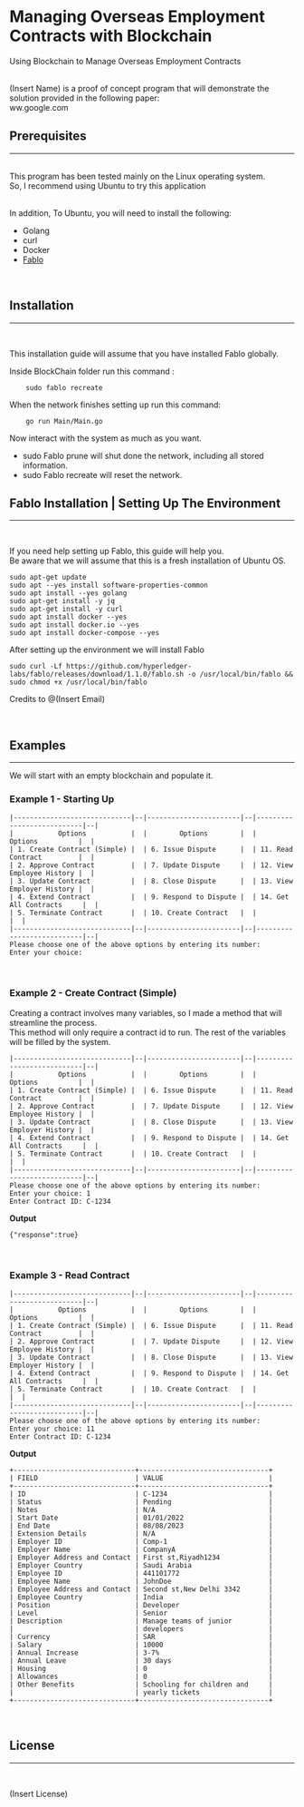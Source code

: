 #  Managing Overseas Employment Contracts with Blockchain
Using Blockchain to Manage Overseas Employment Contracts  <br>
<br>


(Insert Name) is a proof of concept program that will demonstrate the solution provided in the following paper: <br>
ww.google.com



## Prerequisites 
--------------
<br>
This program has been tested mainly on the Linux operating system. <br>
 So, I recommend using Ubuntu to try this application <br>
 <br>

In addition, To Ubuntu, you will need to install the following: 

- Golang
- curl
- Docker
-  [Fablo](https://github.com/hyperledger-labs/fablo)

<br>

## Installation
---------------
<br>

This installation guide will assume that you have installed Fablo globally. <br>


Inside BlockChain folder run this command :
``` 
    sudo fablo recreate
```

When the network finishes setting up run this command: 
``` 
    go run Main/Main.go
```

Now interact with the system as much as you want.
* sudo Fablo prune will shut done the network, including all stored information.
* sudo Fablo recreate will reset the network.

## Fablo Installation | Setting Up The Environment
-----
<br>

If you need help setting up Fablo, this guide will help you. <br>
Be aware that we will assume that this is a fresh installation of Ubuntu OS. 
```
sudo apt-get update
sudo apt --yes install software-properties-common
sudo apt install --yes golang
sudo apt-get install -y jq
sudo apt-get install -y curl
sudo apt install docker --yes
sudo apt install docker.io --yes
sudo apt install docker-compose --yes
```

After setting up the environment we will install Fablo
```
sudo curl -Lf https://github.com/hyperledger-labs/fablo/releases/download/1.1.0/fablo.sh -o /usr/local/bin/fablo && sudo chmod +x /usr/local/bin/fablo
```
Credits to @(Insert Email)


<br>


## Examples
-----------

We will start with an empty blockchain and populate it.
<br>



### **Example 1 - Starting Up**
```
|-----------------------------|--|-----------------------|--|---------------------------|--|
|           Options           |  |        Options        |  |          Options          |  |
| 1. Create Contract (Simple) |  | 6. Issue Dispute      |  | 11. Read Contract         |  |
| 2. Approve Contract         |  | 7. Update Dispute     |  | 12. View Employee History |  |
| 3. Update Contract          |  | 8. Close Dispute      |  | 13. View Employer History |  |
| 4. Extend Contract          |  | 9. Respond to Dispute |  | 14. Get All Contracts     |  |
| 5. Terminate Contract       |  | 10. Create Contract   |  |                           |  |
|-----------------------------|--|-----------------------|--|---------------------------|--|
Please choose one of the above options by entering its number:
Enter your choice: 
```
<br>


### **Example 2 - Create Contract (Simple)**

Creating a contract involves many variables, so I made a method that will streamline the process. <br>
This method will only require a contract id to run. The rest of the variables will be filled by the system. <br>

```
|-----------------------------|--|-----------------------|--|---------------------------|--|
|           Options           |  |        Options        |  |          Options          |  |
| 1. Create Contract (Simple) |  | 6. Issue Dispute      |  | 11. Read Contract         |  |
| 2. Approve Contract         |  | 7. Update Dispute     |  | 12. View Employee History |  |
| 3. Update Contract          |  | 8. Close Dispute      |  | 13. View Employer History |  |
| 4. Extend Contract          |  | 9. Respond to Dispute |  | 14. Get All Contracts     |  |
| 5. Terminate Contract       |  | 10. Create Contract   |  |                           |  |
|-----------------------------|--|-----------------------|--|---------------------------|--|
Please choose one of the above options by entering its number:
Enter your choice: 1
Enter Contract ID: C-1234
```
**Output**
```
{"response":true}
```
<br>



### **Example 3 - Read Contract**
```
|-----------------------------|--|-----------------------|--|---------------------------|--|
|           Options           |  |        Options        |  |          Options          |  |
| 1. Create Contract (Simple) |  | 6. Issue Dispute      |  | 11. Read Contract         |  |
| 2. Approve Contract         |  | 7. Update Dispute     |  | 12. View Employee History |  |
| 3. Update Contract          |  | 8. Close Dispute      |  | 13. View Employer History |  |
| 4. Extend Contract          |  | 9. Respond to Dispute |  | 14. Get All Contracts     |  |
| 5. Terminate Contract       |  | 10. Create Contract   |  |                           |  |
|-----------------------------|--|-----------------------|--|---------------------------|--|
Please choose one of the above options by entering its number:
Enter your choice: 11
Enter Contract ID: C-1234
```

**Output**
```
+------------------------------+--------------------------------+
| FIELD                        | VALUE                          |
+------------------------------+--------------------------------+
| ID                           | C-1234                         |
| Status                       | Pending                        |
| Notes                        | N/A                            |
| Start Date                   | 01/01/2022                     |
| End Date                     | 08/08/2023                     |
| Extension Details            | N/A                            |
| Employer ID                  | Comp-1                         |
| Employer Name                | CompanyA                       |
| Employer Address and Contact | First st,Riyadh1234            |
| Employer Country             | Saudi Arabia                   |
| Employee ID                  | 441101772                      |
| Employee Name                | JohnDoe                        |
| Employee Address and Contact | Second st,New Delhi 3342       |
| Employee Country             | India                          |
| Position                     | Developer                      |
| Level                        | Senior                         |
| Description                  | Manage teams of junior         |
|                              | developers                     |
| Currency                     | SAR                            |
| Salary                       | 10000                          |
| Annual Increase              | 3-7%                           |
| Annual Leave                 | 30 days                        |
| Housing                      | 0                              |
| Allowances                   | 0                              |
| Other Benefits               | Schooling for children and     |
|                              | yearly tickets                 |
+------------------------------+--------------------------------+
```
<br>











## License
------
<br>

(Insert License)
